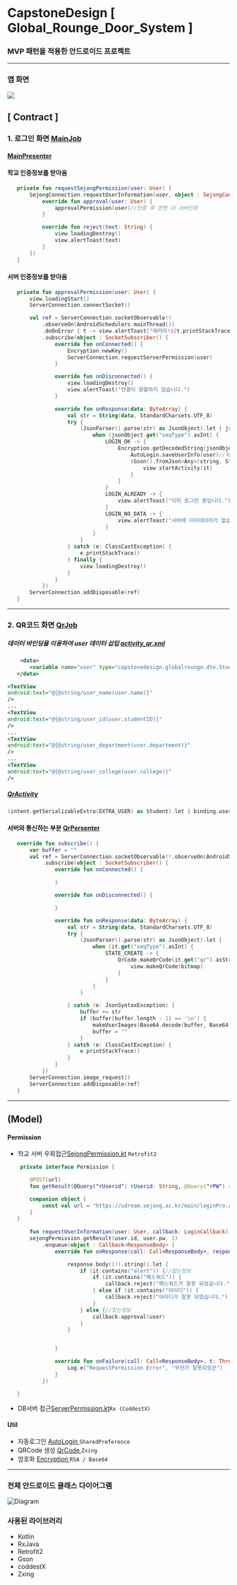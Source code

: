 ﻿# CapstoneDesign [ Global_Rounge_Door_System ]
### MVP 패턴을 적용한 안드로이드 프로젝트

<hr/>  

### 앱 화면  
<img src="./image/app.PNG">

 

## [ Contract ]
 ### 1. 로그인 화면 [ MainJob ](https://github.com/zojae031/CapstoneDesign_Global_Rounge_Door_System/blob/android/GlobalRounge/app/src/main/java/capstonedesign/globalrounge/mainjob)
  
 #### [MainPresenter](https://github.com/zojae031/CapstoneDesign_Global_Rounge_Door_System/blob/android/GlobalRounge/app/src/main/java/capstonedesign/globalrounge/mainjob/MainPresenter.kt)  
 #### 학교 인증정보를 받아옴
 ```kotlin
    private fun requestSejongPermission(user: User) {
        SejongConnection.requestUserInformation(user, object : SejongConnection.LoginCallback {
            override fun approval(user: User) {
                approvalPermission(user)//인증 후 한번 더 서버인증
            }

            override fun reject(text: String) {
                view.loadingDestroy()
                view.alertToast(text)
            }
        })
    }
 ```
 
 #### 서버 인증정보를 받아옴
 ```kotlin
    private fun approvalPermission(user: User) {
        view.loadingStart()
        ServerConnection.connectSocket()

        val ref = ServerConnection.socketObservable!!
            .observeOn(AndroidSchedulers.mainThread())
            .doOnError { t -> view.alertToast("에러띠!${t.printStackTrace()}") }//TODO 추가된 socketCloseException
            .subscribe(object : SocketSubscriber() {
                override fun onConnected() {
                    Encryption.newKey()
                    ServerConnection.requestServerPermission(user)
                }

                override fun onDisconnected() {
                    view.loadingDestroy()
                    view.alertToast("연결이 원활하지 않습니다.")
                }

                override fun onResponse(data: ByteArray) {
                    val str = String(data, StandardCharsets.UTF_8)
                    try {
                        (JsonParser().parse(str) as JsonObject).let { jsonObject ->
                            when (jsonObject.get("seqType").asInt) {
                                LOGIN_OK -> {
                                    Encryption.getDecodedString(jsonObject.get("data").asString).let { string ->
                                        AutoLogin.saveUserInfo(user)//체크박스에 따른 자동로그인 저장
                                        (Gson().fromJson<Any>(string, Student::class.java) as Student).let {
                                            view.startActivity(it)
                                        }
                                    }
                                }
                                LOGIN_ALREADY -> {
                                    view.alertToast("이미 로그인 중입니다.")
                                }
                                LOGIN_NO_DATA -> {
                                    view.alertToast("서버에 더미데이터가 없습니다.")
                                }
                            }
                        }
                    } catch (e: ClassCastException) {
                        e.printStackTrace()
                    } finally {
                        view.loadingDestroy()
                    }
                }
            })
        ServerConnection.addDisposable(ref)
    }
 ```
 <hr>  
 
 ### 2. QR코드 화면 [ QrJob ](https://github.com/zojae031/CapstoneDesign_Global_Rounge_Door_System/blob/android/GlobalRounge/app/src/main/java/capstonedesign/globalrounge/qrjob)
  
 
 ##### 데이터 바인딩을 이용하여 user 데이터 삽입 [ activity_qr.xml ](https://github.com/zojae031/CapstoneDesign_Global_Rounge_Door_System/blob/android/GlobalRounge/app/src/main/res/layout/activity_qr.xml)
 
 
 ```xml
     <data>
        <variable name="user" type="capstonedesign.globalrounge.dto.Student"/>
    </data>
 ```    
 ```xml
 <TextView
 android:text="@{@string/user_name(user.name)}"
 />
 ...
 <TextView
 android:text="@{@string/user_id(user.studentID)}"
 />
 ...
 <TextView
 android:text="@{@string/user_department(user.department)}"
 />
 ...
 <TextView
 android:text="@{@string/user_college(user.college)}"
 />
 ```
 
 ##### [QrActivity](https://github.com/zojae031/CapstoneDesign_Global_Rounge_Door_System/blob/android/GlobalRounge/app/src/main/java/capstonedesign/globalrounge/qrjob/QrActivity.kt)  
 
 ```kotlin
 (intent.getSerializableExtra(EXTRA_USER) as Student).let { binding.user = it }
 
 ```
 
#### 서버와 통신하는 부분 [QrPersenter](https://github.com/zojae031/CapstoneDesign_Global_Rounge_Door_System/blob/android/GlobalRounge/app/src/main/java/capstonedesign/globalrounge/qrjob/QrPresenter.kt)
 ```kotlin
    override fun subscribe() {
        var buffer = ""
        val ref = ServerConnection.socketObservable!!.observeOn(AndroidSchedulers.mainThread())
            .subscribe(object : SocketSubscriber() {
                override fun onConnected() {

                }

                override fun onDisconnected() {

                }

                override fun onResponse(data: ByteArray) {
                    val str = String(data, StandardCharsets.UTF_8)
                    try {
                        (JsonParser().parse(str) as JsonObject).let {
                            when (it.get("seqType").asInt) {
                                STATE_CREATE -> {
                                    QrCode.makeQrCode(it.get("qr").asString).let { bitmap ->
                                        view.makeQrCode(bitmap)
                                    }
                                }
                            }
                        }

                    } catch (e: JsonSyntaxException) {
                        buffer += str
                        if (buffer[buffer.length - 1] == '\n') {
                            makeUserImages(Base64.decode(buffer, Base64.DEFAULT))
                            buffer = ""
                        }
                    } catch (e: ClassCastException) {
                        e.printStackTrace()
                    }
                }
            })
        ServerConnection.image_request()
        ServerConnection.addDisposable(ref)
    }
 ```
 
 
 <hr>  
 
## (Model)  
 
#### Permission
 + 학교 서버 우회접근[SejongPermission.kt](
 https://github.com/zojae031/CapstoneDesign_Global_Rounge_Door_System/blob/android/GlobalRounge/app/src/main/java/capstonedesign/globalrounge/model/permission/SejongConnection.kt) `Retrofit2`
 ```kotlin
     private interface Permission {

        @POST(url)
        fun getResult(@Query("rUserid") rUserid: String, @Query("rPW") rPW: String, @Query("pro") pro: Int): Call<ResponseBody>

        companion object {
            const val url = "https://udream.sejong.ac.kr/main/loginPro.aspx/"
        }
    }
    
        fun requestUserInformation(user: User, callback: LoginCallback) {
        sejongPermission.getResult(user.id, user.pw, 1)
            .enqueue(object : Callback<ResponseBody> {
                override fun onResponse(call: Call<ResponseBody>, response: Response<ResponseBody>) {

                    response.body()!!.string().let {
                        if (it.contains("alert")) {//없는정보
                            if (it.contains("패스워드")) {
                                callback.reject("패스워드가 잘못 되었습니다.")
                            } else if (it.contains("아이디")) {
                                callback.reject("아이디가 잘못 되었습니다.")
                            }
                        } else {//있는정보
                            callback.approval(user)
                        }
                    }


                }

                override fun onFailure(call: Call<ResponseBody>, t: Throwable) {
                    Log.e("RequestPermission Error", "무언가 잘못되었군")
                }
            })

    }
 ```
 
 + DB서버 접근[ServerPermission.kt](https://github.com/zojae031/CapstoneDesign_Global_Rounge_Door_System/blob/android/GlobalRounge/app/src/main/java/capstonedesign/globalrounge/model/permission/ServerConnection.kt)``Rx (CoddestX)``
 
 #### Util  
 + 자동로그인  [ AutoLogin ](https://github.com/zojae031/CapstoneDesign_Global_Rounge_Door_System/blob/android/GlobalRounge/app/src/main/java/capstonedesign/globalrounge/model/AutoLogin.kt)``SharedPreference``
 + QRCode 생성  [ QrCode ](https://github.com/zojae031/CapstoneDesign_Global_Rounge_Door_System/blob/android/GlobalRounge/app/src/main/java/capstonedesign/globalrounge/model/QrCode.kt) ``Zxing``
 + 암호화  [ Encryption ](https://github.com/zojae031/CapstoneDesign_Global_Rounge_Door_System/blob/android/GlobalRounge/app/src/main/java/capstonedesign/globalrounge/model/Encryption.kt) ``RSA / Base64``
<hr>


### 전체 안드로이드 클래스 다이어그램
![Diagram](./ClassDiagram/Androidclass.jpg)


### 사용된 라이브러리
+ Kotlin
+ RxJava
+ Retrofit2
+ Gson
+ coddestX
+ Zxing
